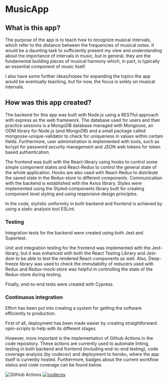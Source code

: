 # MusicApp

## What is this app?

The purpose of the app is to teach how to recognize musical intervals, which refer to the distance between the frequencies of musical notes. It would be a daunting task to sufficiently present my view and understanding about the importance of intervals in music, but in general, they are the fundamental building pieces of musical harmony which, in part, is typically an essential component of music itself.

I also have some further ideas/hopes for expanding the topics the app would be eventually teaching, but for now, the focus is solely on musical intervals.

## How was this app created?

The backend for this app was built with Node.js using a RESTful approach with express as the web framework. The database used for users and their practice sessions is a MongoDB database managed with Mongoose, an ODM library for Node.js (and MongoDB) and a small package called mongoose-unique-validator to check for uniqueness in values within certain fields. Furthermore, user administration is implemented with tools, such as bcrypt for password security management and JSON web tokens for token based authentication.

The frontend was built with the React-library using hooks to control some simple component states and React-Redux to control the general state of the whole application. Hooks are also used with React-Redux to distribute the saved state in the Redux-store to different components. Communication with the backend is established with the Axios library. Styles were implemented using the Styled-components library built for creating component level styling and using responsive design principles.

In the code, stylistic uniformity in both backend and frontend is achieved by using a static analysis tool ESLint.

### Testing

Integration tests for the backend were created using both Jest and Supertest.

Unit and integration testing for the frontend was implemented with the Jest-library, but it was enhanced with both the React Testing Library and Jest-dom to be able to test the rendered React-components as well. Also, Deep-freeze library was used to check the immutability of reducers used with Redux and Redux-mock-store was helpful in controlling the state of the Redux-store during testing.

Finally, end-to-end tests were created with Cypress.

### Continuous integration

Effort has been put into creating a system for getting the software efficiently to production.

First of all, deployment has been made easier by creating straightforward npm-scripts to help with its different stages.

However, more important is the implementation of Github Actions in the code repository. These actions are currently used to automate linting, testing in both backend and frontend (including end-to-end testing), code coverage analysis (by codecov) and deployment to heroku, where the app itself is currently hosted. Furthermore, badges about the current workflow status and code coverage can be found below.

![GitHub Actions](https://github.com/pprepu/MusicApp/actions/workflows/pipeline.yml/badge.svg)
[![codecov](https://codecov.io/gh/pprepu/MusicApp/branch/master/graph/badge.svg)](https://codecov.io/gh/pprepu/MusicApp)
